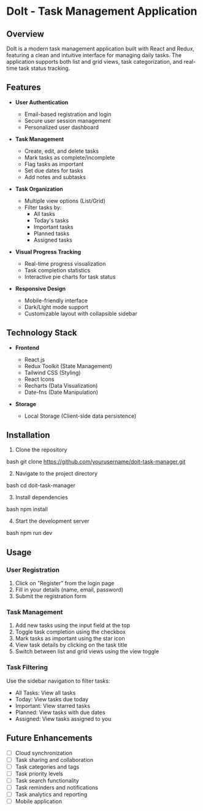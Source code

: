 # DoIt - Task Management Application

## Overview
DoIt is a modern task management application built with React and Redux, featuring a clean and intuitive interface for managing daily tasks. The application supports both list and grid views, task categorization, and real-time task status tracking.

## Features
- **User Authentication**
  - Email-based registration and login
  - Secure user session management
  - Personalized user dashboard

- **Task Management**
  - Create, edit, and delete tasks
  - Mark tasks as complete/incomplete
  - Flag tasks as important
  - Set due dates for tasks
  - Add notes and subtasks

- **Task Organization**
  - Multiple view options (List/Grid)
  - Filter tasks by:
    - All tasks
    - Today's tasks
    - Important tasks
    - Planned tasks
    - Assigned tasks

- **Visual Progress Tracking**
  - Real-time progress visualization
  - Task completion statistics
  - Interactive pie charts for task status

- **Responsive Design**
  - Mobile-friendly interface
  - Dark/Light mode support
  - Customizable layout with collapsible sidebar

## Technology Stack
- **Frontend**
  - React.js
  - Redux Toolkit (State Management)
  - Tailwind CSS (Styling)
  - React Icons
  - Recharts (Data Visualization)
  - Date-fns (Date Manipulation)

- **Storage**
  - Local Storage (Client-side data persistence)

## Installation

1. Clone the repository

bash
git clone https://github.com/yourusername/doit-task-manager.git


2. Navigate to the project directory

bash
cd doit-task-manager


3. Install dependencies

bash
npm install


4. Start the development server

bash
npm run dev


## Usage

### User Registration
1. Click on "Register" from the login page
2. Fill in your details (name, email, password)
3. Submit the registration form

### Task Management
1. Add new tasks using the input field at the top
2. Toggle task completion using the checkbox
3. Mark tasks as important using the star icon
4. View task details by clicking on the task title
5. Switch between list and grid views using the view toggle

### Task Filtering
Use the sidebar navigation to filter tasks:
- All Tasks: View all tasks
- Today: View tasks due today
- Important: View starred tasks
- Planned: View tasks with due dates
- Assigned: View tasks assigned to you


## Future Enhancements
- [ ] Cloud synchronization
- [ ] Task sharing and collaboration
- [ ] Task categories and tags
- [ ] Task priority levels
- [ ] Task search functionality
- [ ] Task reminders and notifications
- [ ] Task analytics and reporting
- [ ] Mobile application